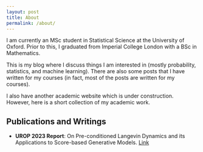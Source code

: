 ```yaml
---
layout: post
title: About
permalink: /about/
---
```


I am currently an MSc student in Statistical Science at the University of Oxford. Prior to this, I graduated from Imperial College London with a BSc in Mathematics.    

This is my blog where I discuss things I am interested in (mostly probability, statistics, and machine learning). There are also some posts that I have written for my courses (in fact, most of the posts are written for my courses).   

I also have another academic website which is under construction. However, here is a short collection of my academic work. 

## Publications and Writings  

- **UROP 2023 Report**: On Pre-conditioned Langevin Dynamics and its Applications to Score-based Generative Models. [Link](https://isomorphicdude.github.io/assets/Draft.pdf) 
